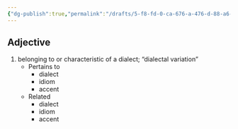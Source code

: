 ```yaml
---
{"dg-publish":true,"permalink":"/drafts/5-f8-fd-0-ca-676-a-476-d-88-a6-e750-ad-024248/","dgHomeLink":true,"dgPassFrontmatter":false}
---
```




## Adjective

1. belonging to or characteristic of a dialect; “dialectal variation”
	- Pertains to
		- dialect
		- idiom
		- accent
	- Related
		- dialect
		- idiom
		- accent

